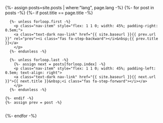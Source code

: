 <nav>
<div class="border border-dark" style="display: flex; justify-content: space-between; flex-wrap: wrap;">
  {%- assign posts=site.posts | where:"lang", page.lang -%}
  {%- for post in posts -%}
    {%- if post.title == page.title -%}

      {%- unless forloop.first -%}
        <p class="nav-item" style="flex: 1 1 0; width: 45%; padding-right: 0.5em;">
        <a class="text-dark nav-link" href="{{ site.baseurl }}{{ prev.url }}" rel="prev"><i class="fas fa-step-backward"></i>&nbsp;{{ prev.title }}</a>
        </p>
      {%- endunless -%}

      {%- unless forloop.last -%}
        {%- assign next = posts[forloop.index] -%}
        <p class="nav-item" style="flex: 1 1 0; width: 45%; padding-left: 0.5em; text-align: right">
        <a class="text-dark nav-link" href="{{ site.baseurl }}{{ next.url }}">{{ next.title }}&nbsp;<i class="fas fa-step-forward"></i></a>
        </p>
      {%- endunless -%}

    {%- endif -%}
    {%- assign prev = post -%}
  {%- endfor -%}
</div>
</nav>
